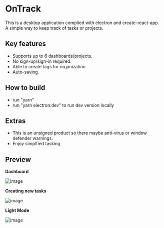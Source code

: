 # OnTrack

This is a desktop application complied with electron and create-react-app. A simple way to keep track of tasks or projects.

## Key features
- Supports up to 6 dashboards/projects.
- No sign-up/sign-in required.
- Able to create tags for organization.
- Auto-saving.

## How to build
- run "yarn"
- run "yarn electron:dev" to run dev version locally

## Extras
- This is an unsigned product so there maybe anti-virus or window defender warnings.
- Enjoy simplfied tasking.

## Preview
**Dashboard**

![image](https://github.com/user-attachments/assets/d4658eed-3d40-458f-9aa9-2bccfca600c7)

**Creating new tasks**

![image](https://github.com/user-attachments/assets/c89295a3-9fc0-47c0-b438-659db74b173f)

**Light Mode**

![image](https://github.com/user-attachments/assets/aeebfeb1-0f42-438e-847d-1515c558b1c8)




